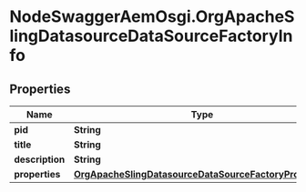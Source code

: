 # NodeSwaggerAemOsgi.OrgApacheSlingDatasourceDataSourceFactoryInfo

## Properties
Name | Type | Description | Notes
------------ | ------------- | ------------- | -------------
**pid** | **String** |  | [optional] 
**title** | **String** |  | [optional] 
**description** | **String** |  | [optional] 
**properties** | [**OrgApacheSlingDatasourceDataSourceFactoryProperties**](OrgApacheSlingDatasourceDataSourceFactoryProperties.md) |  | [optional] 


